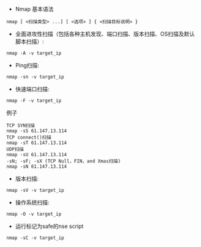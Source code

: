- Nmap 基本语法

```
nmap [ <扫描类型> ...] [ <选项> ] { <扫描目标说明> }
```

- 全面进攻性扫描（包括各种主机发现、端口扫描、版本扫描、OS扫描及默认脚本扫描）:

```
nmap -A -v target_ip
```

- Ping扫描:

```
nmap -sn -v target_ip
```

- 快速端口扫描:

```
nmap -F -v target_ip
```

例子

~~~
TCP SYN扫描
nmap -sS 61.147.13.114
TCP connect()扫描
nmap -sT 61.147.13.114
UDP扫描
nmap -sU 61.147.13.114
-sN; -sF; -sX (TCP Null，FIN，and Xmas扫描)
nmap -sN 61.147.13.114
~~~



- 版本扫描:

```
nmap -sV -v target_ip 
```

- 操作系统扫描:

```
nmap -O -v target_ip
```

- 运行标记为safe的nse script

```
nmap -sC -v target_ip
```